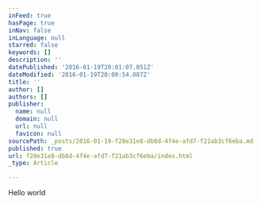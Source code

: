 ```yaml
---
inFeed: true
hasPage: true
inNav: false
inLanguage: null
starred: false
keywords: []
description: ''
datePublished: '2016-01-19T20:01:07.051Z'
dateModified: '2016-01-19T20:00:54.087Z'
title: ''
author: []
authors: []
publisher:
  name: null
  domain: null
  url: null
  favicon: null
sourcePath: _posts/2016-01-19-f28e31e8-db8d-4f4e-afd7-f21ab3cf6eba.md
published: true
url: f28e31e8-db8d-4f4e-afd7-f21ab3cf6eba/index.html
_type: Article

---
```

Hello world